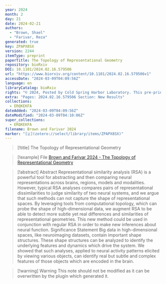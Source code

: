 ```yaml
---
year: 2024
month: 2
day: 21
date: 2024-02-21
authors:
  - "Brown, Shael"
  - "Farivar, Reza"
generated: true
key: ZPAPX8SX
version: 2244
itemType: preprint
paperTitle: The Topology of Representational Geometry
repository: bioRxiv
DOI: 10.1101/2024.02.16.579506
url: "https://www.biorxiv.org/content/10.1101/2024.02.16.579506v1"
accessDate: "2024-03-09T04:09:56Z"
language: en
libraryCatalog: bioRxiv
rights: "© 2024, Posted by Cold Spring Harbor Laboratory. This pre-print is available under a Creative Commons License (Attribution-NoDerivs 4.0 International), CC BY-ND 4.0, as described at http://creativecommons.org/licenses/by-nd/4.0/"
extra: "Pages: 2024.02.16.579506 Section: New Results"
collections:
  - ERQKEKFA
dateAdded: "2024-03-09T04:09:56Z"
dateModified: "2024-03-09T04:10:06Z"
super_collections:
  - ERQKEKFA
filename: Brown and Farivar 2024
marker: "[🇿](zotero://select/library/items/ZPAPX8SX)"
---
```


> [!title] The Topology of Representational Geometry

> [!example] File
> [Brown and Farivar 2024 - The Topology of Representational Geometry](/Papers/PDFs/Brown%20and%20Farivar%202024%20-%20The%20Topology%20of%20Representational%20Geometry.pdf)

> [!abstract] Abstract
> Representational similarity analysis (RSA) is a powerful tool for abstracting and then comparing neural representations across brains, regions, models and modalities. However, typical RSA analyses compares pairs of representational dissimilarities to judge similarity of two neural systems, and we argue that such methods can not capture the shape of representational spaces. By leveraging tools from computational topology, which can probe the shape of high-dimensional data, we augment RSA to be able to detect more subtle yet real differences and similarities of representational geometries. This new method could be used in conjunction with regular RSA in order to make new inferences about neural function.
> Significance Statement Big data in high-dimensional spaces, like neuroimaging datasets, contain important shape structures. These shape structures can be analyzed to identify the underlying features and dynamics which drive the system. We showed that such analyses, applied to neural activity patterns elicited by viewing various objects, can identify real but subtle and complex features of those objects which are encoded in the brain.

>[!warning] Warning
> This note should not be modified as it can be overwritten by the plugin which generated it.


